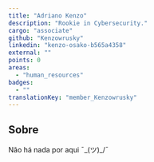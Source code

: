 ```yaml
---
title: "Adriano Kenzo"
description: "Rookie in Cybersecurity."
cargo: "associate"
github: "Kenzowrusky"
linkedin: "kenzo-osako-b565a4358"
external: ""
points: 0
areas:
  - "human_resources"
badges:
  - ""
translationKey: "member_Kenzowrusky"
---
```

## Sobre
Não há nada por aqui ¯\_(ツ)_/¯
